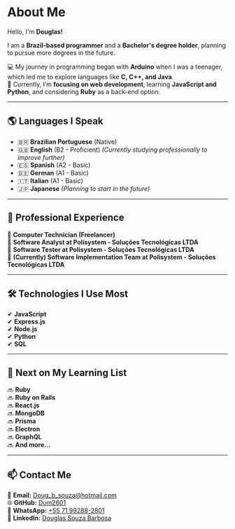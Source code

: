 # **About Me**  

Hello, I'm **Douglas!**  

I am a **Brazil-based programmer** and a **Bachelor's degree holder**, planning to pursue more degrees in the future.  

💻 My journey in programming began with **Arduino** when I was a teenager, which led me to explore languages like **C, C++, and Java**.  
🚀 Currently, I’m **focusing on web development**, learning **JavaScript and Python**, and considering **Ruby** as a back-end option.  

---

## **🌎 Languages I Speak**  
- 🇧🇷 **Brazilian Portuguese** (Native)  
- 🇬🇧 **English** (B2 - Proficient) *(Currently studying professionally to improve further)*  
- 🇪🇸 **Spanish** (A2 - Basic)  
- 🇩🇪 **German** (A1 - Basic)  
- 🇮🇹 **Italian** (A1 - Basic)  
- 🇯🇵 **Japanese** *(Planning to start in the future)*  

---

## **💼 Professional Experience**  
🔹 **Computer Technician (Freelancer)**  
🔹 **Software Analyst at Polisystem - Soluções Tecnológicas LTDA**  
🔹 **Software Tester at Polisystem - Soluções Tecnológicas LTDA**  
🔹 **(Currently) Software Implementation Team at Polisystem - Soluções Tecnológicas LTDA**  

---

## **🛠️ Technologies I Use Most**  
✔ **JavaScript**  
✔ **Express.js**  
✔ **Node.js**  
✔ **Python**  
✔ **SQL**  

---

## **📌 Next on My Learning List**  
🔜 **Ruby**  
🔜 **Ruby on Rails**  
🔜 **React.js**  
🔜 **MongoDB**  
🔜 **Prisma**  
🔜 **Electron**  
🔜 **GraphQL**  
🔜 **And more...**  

---

## 📫 **Contact Me**  
📧 **Email:** [Doug_b_souza@hotmail.com](mailto:Doug_b_souza@hotmail.com)  
🌐 **GitHub:** [Dum2601](https://github.com/Dum2601)  
📱 **WhatsApp:** [+55 71 99288-2801](https://wa.me/5571992882801)  
🔗 **LinkedIn:** [Douglas Souza Barbosa](https://www.linkedin.com/in/douglas-souza-barbosa-2698b31b9/)  
